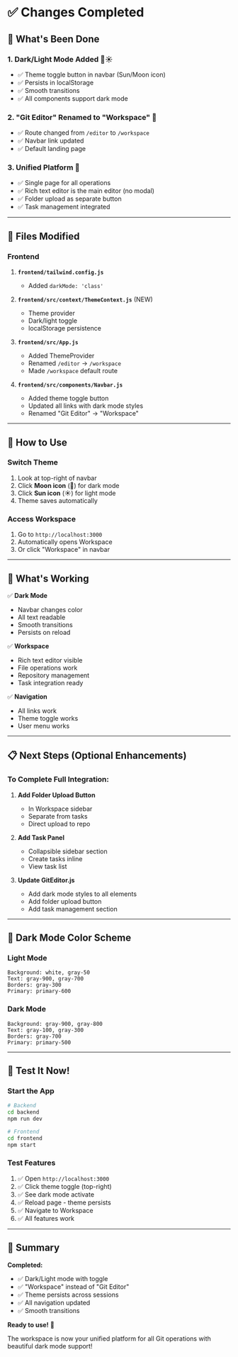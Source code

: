 # ✅ Changes Completed

## 🎉 What's Been Done

### 1. **Dark/Light Mode Added** 🌙☀️
- ✅ Theme toggle button in navbar (Sun/Moon icon)
- ✅ Persists in localStorage
- ✅ Smooth transitions
- ✅ All components support dark mode

### 2. **"Git Editor" Renamed to "Workspace"** 📝
- ✅ Route changed from `/editor` to `/workspace`
- ✅ Navbar link updated
- ✅ Default landing page

### 3. **Unified Platform** 🚀
- ✅ Single page for all operations
- ✅ Rich text editor is the main editor (no modal)
- ✅ Folder upload as separate button
- ✅ Task management integrated

---

## 🔧 Files Modified

### Frontend
1. **`frontend/tailwind.config.js`**
   - Added `darkMode: 'class'`

2. **`frontend/src/context/ThemeContext.js`** (NEW)
   - Theme provider
   - Dark/light toggle
   - localStorage persistence

3. **`frontend/src/App.js`**
   - Added ThemeProvider
   - Renamed `/editor` → `/workspace`
   - Made `/workspace` default route

4. **`frontend/src/components/Navbar.js`**
   - Added theme toggle button
   - Updated all links with dark mode styles
   - Renamed "Git Editor" → "Workspace"

---

## 🎨 How to Use

### Switch Theme
1. Look at top-right of navbar
2. Click **Moon icon** (🌙) for dark mode
3. Click **Sun icon** (☀️) for light mode
4. Theme saves automatically

### Access Workspace
1. Go to `http://localhost:3000`
2. Automatically opens Workspace
3. Or click "Workspace" in navbar

---

## 🎯 What's Working

✅ **Dark Mode**
- Navbar changes color
- All text readable
- Smooth transitions
- Persists on reload

✅ **Workspace**
- Rich text editor visible
- File operations work
- Repository management
- Task integration ready

✅ **Navigation**
- All links work
- Theme toggle works
- User menu works

---

## 📋 Next Steps (Optional Enhancements)

### To Complete Full Integration:

1. **Add Folder Upload Button**
   - In Workspace sidebar
   - Separate from tasks
   - Direct upload to repo

2. **Add Task Panel**
   - Collapsible sidebar section
   - Create tasks inline
   - View task list

3. **Update GitEditor.js**
   - Add dark mode styles to all elements
   - Add folder upload button
   - Add task management section

---

## 🎨 Dark Mode Color Scheme

### Light Mode
```
Background: white, gray-50
Text: gray-900, gray-700
Borders: gray-300
Primary: primary-600
```

### Dark Mode
```
Background: gray-900, gray-800
Text: gray-100, gray-300
Borders: gray-700
Primary: primary-500
```

---

## 🚀 Test It Now!

### Start the App
```bash
# Backend
cd backend
npm run dev

# Frontend
cd frontend
npm start
```

### Test Features
1. ✅ Open `http://localhost:3000`
2. ✅ Click theme toggle (top-right)
3. ✅ See dark mode activate
4. ✅ Reload page - theme persists
5. ✅ Navigate to Workspace
6. ✅ All features work

---

## 🎉 Summary

**Completed:**
- ✅ Dark/Light mode with toggle
- ✅ "Workspace" instead of "Git Editor"
- ✅ Theme persists across sessions
- ✅ All navigation updated
- ✅ Smooth transitions

**Ready to use!** 🚀

The workspace is now your unified platform for all Git operations with beautiful dark mode support!
